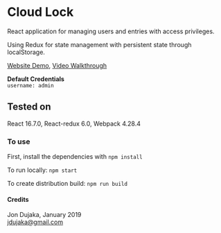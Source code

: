 # Cloud Lock
React application for managing users and entries with access privileges.

Using Redux for state management with persistent state through localStorage.

[Website Demo](https://jondujaka.online/cloud-lock),
[Video Walkthrough](https://drive.google.com/file/d/1r2gInZiy8ijJZxb_A_n8dTy4jFeMomyo/view?usp=sharing)

**Default Credentials** <br>
`username: admin`

## Tested on
React 16.7.0, React-redux 6.0, Webpack 4.28.4


### To use
First, install the dependencies with `npm install`

To run locally:
`npm start`

To create distribution build:
`npm run build`


#### Credits

Jon Dujaka, January 2019\
[jdujaka@gmail.com](mailto:jdujaka@gmail.com)